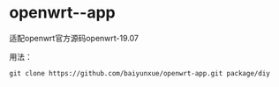 # openwrt--app

适配openwrt官方源码openwrt-19.07

用法：

`git clone https://github.com/baiyunxue/openwrt-app.git package/diy`
